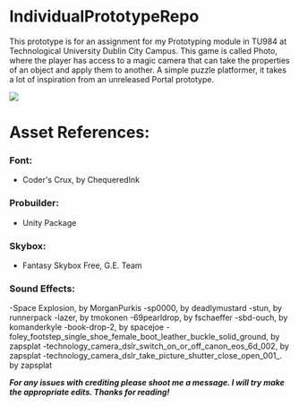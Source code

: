 # IndividualPrototypeRepo
This prototype is for an assignment for my Prototyping module in TU984 at Technological University Dublin City Campus.
This game is called Photo, where the player has access to a magic camera that can take the properties of an object and 
apply them to another. A simple puzzle platformer, it takes a lot of inspiration from an unreleased Portal prototype.

[![](http://img.youtube.com/vi/x9vUzt9xhnI/0.jpg)](http://www.youtube.com/watch?v=x9vUzt9xhnI "")


# Asset References:

### Font: 
- Coder's Crux, by ChequeredInk

### Probuilder: 
- Unity Package

### Skybox: 
- Fantasy Skybox Free, G.E. Team

### Sound Effects:
-Space Explosion, by MorganPurkis
-sp0000, by deadlymustard
-stun, by runnerpack
-lazer, by tmokonen
-69pearldrop, by fschaeffer
-sbd-ouch, by komanderkyle
-book-drop-2, by spacejoe
-foley_footstep_single_shoe_female_boot_leather_buckle_solid_ground, by zapsplat
-technology_camera_dslr_switch_on_or_off_canon_eos_6d_002, by zapsplat
-technology_camera_dslr_take_picture_shutter_close_open_001_. by zapsplat

***For any issues with crediting please shoot me a message. I will try make the appropriate edits. Thanks for reading!***
